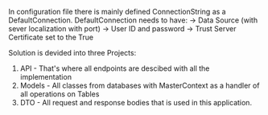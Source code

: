 In configuration file there is mainly defined ConnectionString as a DefaultConnection.
DefaultConnection needs to have:
-> Data Source (with sever localization with port)
-> User ID and password
-> Trust Server Certificate set to the True

Solution is devided into three Projects:
1. API - That's where all endpoints are descibed with all the implementation
2. Models - All classes from databases with MasterContext as a handler of all operations on Tables
3. DTO - All request and response bodies that is used in this application.
